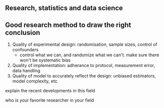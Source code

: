 ## Research, statistics and data science



## Good research method to draw the right conclusion

1. Quality of experimental design: randomisation, sample sizes, control of confounders
   - control what we can, and randomize what we can't. make sure there won't be systematic bias
2. Quality of implementation: adherance to protocol, measurement error, data handling 
3. Quality of model to accurately reflect the design: unbiased estimators, model complexity, etc





explain the recent developments in this field 

who is your favorite researcher in your field 